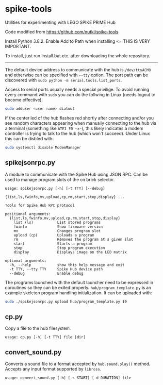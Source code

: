 # spike-tools
Utilities for experimenting with LEGO SPIKE PRIME Hub

Code modified from https://github.com/nutki/spike-tools

Install Python 3.8.2. Enable Add to Path when installing <= THIS IS VERY IMPORTANT.

To install, just run install.bat etc. after downloading the whole repository.

-------------

The default device address to communicate with the hub is `/dev/ttyACM0` and otherwise can be specified with `--tty` option. The port path can be discovered with `sudo python -m serial.tools.list_ports`.

Access to serial ports usually needs a special privilige. To avoid running every command with `sudo`
you can do the follwing in Linux (needs logout to become effective). 
```sh
sudo adduser <user name> dialout
```

If the center led of the hub flashes red shortly after connecting and/or you see random characters
appearing when manually connecting to the hub via a terminal (something like `ATE1 E0 ~x~`), this
likely indicates a modem controller is trying to talk to the hub (which won't succeed). Under 
Linux this can be disbled with:
```sh
sudo systemctl disable ModemManager
```

## spikejsonrpc.py
A module to communicate with the Spike Hub using JSON RPC. Can be used to manage program slots of the on brick selector.

```
usage: spikejsonrpc.py [-h] [-t TTY] [--debug]
                       {list,ls,fwinfo,mv,upload,cp,rm,start,stop,display} ...

Tools for Spike Hub RPC protocol

positional arguments:
  {list,ls,fwinfo,mv,upload,cp,rm,start,stop,display}
    list (ls)           List stored programs
    fwinfo              Show firmware version
    mv                  Changes program slot
    upload (cp)         Uploads a program
    rm                  Removes the program at a given slot
    start               Starts a program
    stop                Stop program execution
    display             Displays image on the LED matrix

optional arguments:
  -h, --help            show this help message and exit
  -t TTY, --tty TTY     Spike Hub device path
  --debug               Enable debug
```

The programs launched with the default launcher need to be expressed in coroutines so they can be
exited properly. `hub/program_template.py` is an example skeleton program handling initialization.
It can be uploaded with:
```sh
sudo ./spikejsonrpc.py upload hub/program_template.py 19
```

## cp.py
Copy a file to the hub filesystem.
```
usage: cp.py [-h] [-t TTY] file [dir]
```

## convert_sound.py
Converts a sound file to a format accepted by `hub.sound.play()` method. Accepts any input format supported by `librosa`.

```
usage: convert_sound.py [-h] [-s START] [-d DURATION] file
```
